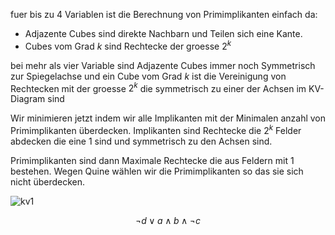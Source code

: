 
fuer bis zu 4 Variablen ist die Berechnung von Primimplikanten einfach da:

- Adjazente Cubes sind direkte Nachbarn und Teilen sich eine Kante. 
- Cubes vom Grad $k$ sind Rechtecke der groesse $2^k$

bei mehr als vier Variable sind Adjazente Cubes immer noch Symmetrisch zur Spiegelachse und ein Cube vom Grad $k$ ist die Vereinigung von Rechtecken mit der groesse $2^k$  die symmetrisch zu einer der Achsen im KV-Diagram sind

Wir minimieren jetzt indem wir alle Implikanten mit der Minimalen anzahl von Primimplikanten überdecken.
Implikanten sind Rechtecke die $2^k$ Felder abdecken die eine $1$ sind und symmetrisch zu den Achsen sind.

Primimplikanten sind dann Maximale Rechtecke die aus Feldern mit $1$ bestehen.
Wegen Quine wählen wir die Primimplikanten so das sie sich nicht überdecken.

![kv1](kv1.png)

$$\neg d \lor a\land b \land \neg c$$
